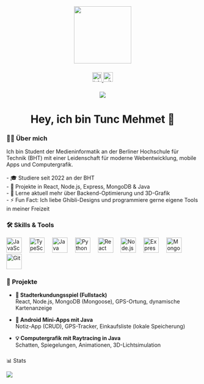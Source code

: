 <div align="center">
  <img height="150" src="https://media.giphy.com/media/M9gbBd9nbDrOTu1Mqx/giphy.gif"  />
</div>

###

<div align="center">
  <a href="https://www.linkedin.com/in/mehmet-tunc-826667344/" target="_blank">
    <img src="https://img.shields.io/static/v1?message=LinkedIn&logo=linkedin&label=&color=0077B5&logoColor=white&labelColor=&style=for-the-badge" height="25" alt="linkedin logo"  />
  </a>
  <a href="https://github.com/Mehmet24092000" target="_blank">
    <img src="https://img.shields.io/static/v1?message=GitHub&logo=github&label=&color=181717&logoColor=white&labelColor=&style=for-the-badge" height="25" alt="github logo"  />
  </a>
</div>

###

<div align="center">
  <img src="https://visitor-badge.laobi.icu/badge?page_id=Mehmet24092000" />
</div>

###

<h1 align="center">Hey, ich bin Tunc Mehmet 👋</h1>

###

<h3 align="left">👨‍💻 Über mich</h3>

<p align="left">
Ich bin Student der Medieninformatik an der Berliner Hochschule für Technik (BHT) mit einer Leidenschaft für moderne Webentwicklung, mobile Apps und Computergrafik. <br><br>
- 🎓 Studiere seit 2022 an der BHT <br>
- 🔭 Projekte in React, Node.js, Express, MongoDB & Java <br>
- 🧠 Lerne aktuell mehr über Backend-Optimierung und 3D-Grafik <br>
- ⚡ Fun Fact: Ich liebe Ghibli-Designs und programmiere gerne eigene Tools in meiner Freizeit
</p>

###

<h3 align="left">🛠️ Skills & Tools</h3>

<div align="left">
  <img src="https://cdn.jsdelivr.net/gh/devicons/devicon/icons/javascript/javascript-original.svg" height="40" alt="JavaScript" />
  <img width="12" />
  <img src="https://cdn.jsdelivr.net/gh/devicons/devicon/icons/typescript/typescript-original.svg" height="40" alt="TypeScript" />
  <img width="12" />
  <img src="https://cdn.jsdelivr.net/gh/devicons/devicon/icons/java/java-original.svg" height="40" alt="Java" />
  <img width="12" />
  <img src="https://cdn.jsdelivr.net/gh/devicons/devicon/icons/python/python-original.svg" height="40" alt="Python" />
  <img width="12" />
  <img src="https://cdn.jsdelivr.net/gh/devicons/devicon/icons/react/react-original.svg" height="40" alt="React" />
  <img width="12" />
  <img src="https://cdn.jsdelivr.net/gh/devicons/devicon/icons/nodejs/nodejs-original.svg" height="40" alt="Node.js" />
  <img width="12" />
  <img src="https://cdn.jsdelivr.net/gh/devicons/devicon/icons/express/express-original.svg" height="40" alt="Express" />
  <img width="12" />
  <img src="https://cdn.jsdelivr.net/gh/devicons/devicon/icons/mongodb/mongodb-original.svg" height="40" alt="MongoDB" />
  <img width="12" />
  <img src="https://cdn.jsdelivr.net/gh/devicons/devicon/icons/git/git-original.svg" height="40" alt="Git" />
</div>

###

<h3 align="left">📌 Projekte</h3>

- **📍 Stadterkundungsspiel (Fullstack)**  
  React, Node.js, MongoDB (Mongoose), GPS-Ortung, dynamische Kartenanzeige

- **📱 Android Mini-Apps mit Java**  
  Notiz-App (CRUD), GPS-Tracker, Einkaufsliste (lokale Speicherung)

- **💡 Computergrafik mit Raytracing in Java**  
  Schatten, Spiegelungen, Animationen, 3D-Lichtsimulation

###

📊 Stats


  ![](https://github-readme-stats.vercel.app/api?username=Mehmet24092000&show_icons=true&theme=dracula)


